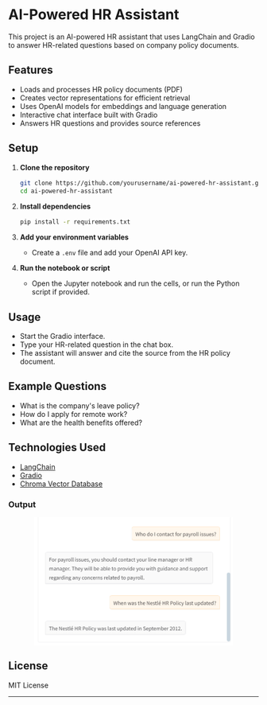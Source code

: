 # AI-Powered HR Assistant

This project is an AI-powered HR assistant that uses LangChain and Gradio to answer HR-related questions based on company policy documents.

## Features

- Loads and processes HR policy documents (PDF)
- Creates vector representations for efficient retrieval
- Uses OpenAI models for embeddings and language generation
- Interactive chat interface built with Gradio
- Answers HR questions and provides source references

## Setup

1. **Clone the repository**
   ```bash
   git clone https://github.com/yourusername/ai-powered-hr-assistant.git
   cd ai-powered-hr-assistant
   ```
2. **Install dependencies**
   ```bash
   pip install -r requirements.txt
   ```

3. **Add your environment variables**
   - Create a `.env` file and add your OpenAI API key.

4. **Run the notebook or script**
   - Open the Jupyter notebook and run the cells, or run the Python script if provided.

## Usage

- Start the Gradio interface.
- Type your HR-related question in the chat box.
- The assistant will answer and cite the source from the HR policy document.

## Example Questions

- What is the company's leave policy?
- How do I apply for remote work?
- What are the health benefits offered?

## Technologies Used

- [LangChain](https://github.com/langchain-ai/langchain)
- [Gradio](https://gradio.app/)
- [Chroma Vector Database](https://www.trychroma.com/)

### Output
<img src="image.png" alt="AI-Powered HR Assistant" width="400" style="display:block; margin:auto;">

## License

MIT License

---
